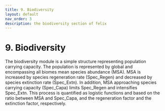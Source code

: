 ```yaml
---
title: 9. Biodiversity
layout: default
nav_order: 3
description: the biodiversity section of felix
---
```


# 9. Biodiversity
The biodiversity module is a simple structure representing population carrying capacity. The population is represented by global and encompassing all biomes mean species abundance (MSA). MSA is increased by species regeneration rate (Spec_Regen) and decreased by species extinction rate (Spec_Extn). In addition, MSA approaching species carrying capacity (Spec_Capa) limits Spec_Regen and intensifies Spec_Extn. This process is quantified as logistic functions and based on the ratio between MSA and Spec_Capa, and the regeneration factor and the extinction factor, respectively.